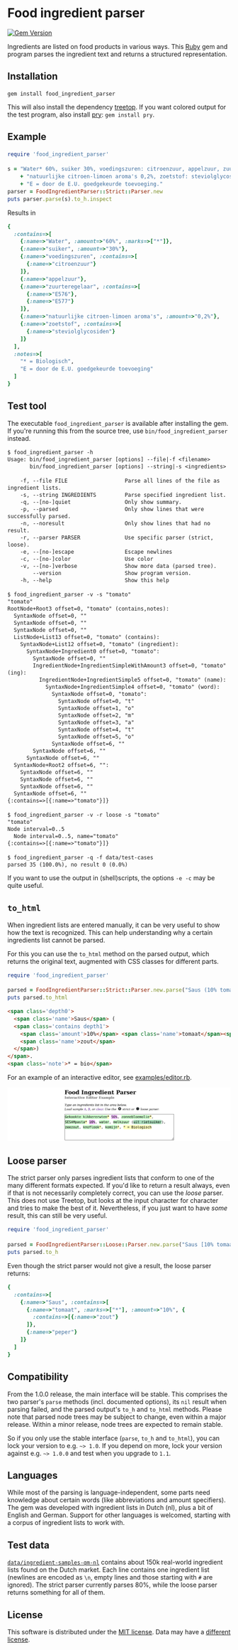 # Food ingredient parser

[![Gem Version](https://badge.fury.io/rb/food_ingredient_parser.svg)](https://rubygems.org/gems/food_ingredient_parser)

Ingredients are listed on food products in various ways. This [Ruby](https://www.ruby-lang.org/)
gem and program parses the ingredient text and returns a structured representation.

## Installation

```
gem install food_ingredient_parser
```

This will also install the dependency [treetop](http://cjheath.github.io/treetop).
If you want colored output for the test program, also install [pry](http://pryrepl.org/): `gem install pry`.

## Example

```ruby
require 'food_ingredient_parser'

s = "Water* 60%, suiker 30%, voedingszuren: citroenzuur, appelzuur, zuurteregelaar: E576/E577, " \
    + "natuurlijke citroen-limoen aroma's 0,2%, zoetstof: steviolglycosiden, * = Biologisch. " \
    + "E = door de E.U. goedgekeurde toevoeging."
parser = FoodIngredientParser::Strict::Parser.new
puts parser.parse(s).to_h.inspect
```
Results in
```ruby
{
  :contains=>[
    {:name=>"Water", :amount=>"60%", :marks=>["*"]},
    {:name=>"suiker", :amount=>"30%"},
    {:name=>"voedingszuren", :contains=>[
      {:name=>"citroenzuur"}
    ]},
    {:name=>"appelzuur"},
    {:name=>"zuurteregelaar", :contains=>[
      {:name=>"E576"},
      {:name=>"E577"}
    ]},
    {:name=>"natuurlijke citroen-limoen aroma's", :amount=>"0,2%"},
    {:name=>"zoetstof", :contains=>[
      {:name=>"steviolglycosiden"}
    ]}
  ],
  :notes=>[
    "* = Biologisch",
    "E = door de E.U. goedgekeurde toevoeging"
  ]
}
```

## Test tool

The executable `food_ingredient_parser` is available after installing the gem. If you're
running this from the source tree, use `bin/food_ingredient_parser` instead.

```
$ food_ingredient_parser -h
Usage: bin/food_ingredient_parser [options] --file|-f <filename>
       bin/food_ingredient_parser [options] --string|-s <ingredients>

    -f, --file FILE                  Parse all lines of the file as ingredient lists.
    -s, --string INGREDIENTS         Parse specified ingredient list.
    -q, --[no-]quiet                 Only show summary.
    -p, --parsed                     Only show lines that were successfully parsed.
    -n, --noresult                   Only show lines that had no result.
    -r, --parser PARSER              Use specific parser (strict, loose).
    -e, --[no-]escape                Escape newlines
    -c, --[no-]color                 Use color
    -v, --[no-]verbose               Show more data (parsed tree).
        --version                    Show program version.
    -h, --help                       Show this help

$ food_ingredient_parser -v -s "tomato"
"tomato"
RootNode+Root3 offset=0, "tomato" (contains,notes):
  SyntaxNode offset=0, ""
  SyntaxNode offset=0, ""
  SyntaxNode offset=0, ""
  ListNode+List13 offset=0, "tomato" (contains):
    SyntaxNode+List12 offset=0, "tomato" (ingredient):
      SyntaxNode+Ingredient0 offset=0, "tomato":
        SyntaxNode offset=0, ""
        IngredientNode+IngredientSimpleWithAmount3 offset=0, "tomato" (ing):
          IngredientNode+IngredientSimple5 offset=0, "tomato" (name):
            SyntaxNode+IngredientSimple4 offset=0, "tomato" (word):
              SyntaxNode offset=0, "tomato":
                SyntaxNode offset=0, "t"
                SyntaxNode offset=1, "o"
                SyntaxNode offset=2, "m"
                SyntaxNode offset=3, "a"
                SyntaxNode offset=4, "t"
                SyntaxNode offset=5, "o"
              SyntaxNode offset=6, ""
        SyntaxNode offset=6, ""
      SyntaxNode offset=6, ""
  SyntaxNode+Root2 offset=6, "":
    SyntaxNode offset=6, ""
    SyntaxNode offset=6, ""
    SyntaxNode offset=6, ""
  SyntaxNode offset=6, ""
{:contains=>[{:name=>"tomato"}]}

$ food_ingredient_parser -v -r loose -s "tomato"
"tomato"
Node interval=0..5
  Node interval=0..5, name="tomato"
{:contains=>[{:name=>"tomato"}]}

$ food_ingredient_parser -q -f data/test-cases
parsed 35 (100.0%), no result 0 (0.0%)
```

If you want to use the output in (shell)scripts, the options `-e -c` may be quite useful.

## `to_html`

When ingredient lists are entered manually, it can be very useful to show how the text is
recognized. This can help understanding why a certain ingredients list cannot be parsed.

For this you can use the `to_html` method on the parsed output, which returns the original
text, augmented with CSS classes for different parts.

```ruby
require 'food_ingredient_parser'

parsed = FoodIngredientParser::Strict::Parser.new.parse("Saus (10% tomaat*, zout). * = bio")
puts parsed.to_html
```

```html
<span class='depth0'>
  <span class='name'>Saus</span> (
  <span class='contains depth1'>
    <span class='amount'>10%</span> <span class='name'>tomaat</span><span class='mark'>*</span>,
    <span class='name'>zout</span>
  </span>)
</span>.
<span class='note'>* = bio</span>
```

For an example of an interactive editor, see [examples/editor.rb](examples/editor.rb).

![editor example screenshot](examples/editor-screenshot.png)

## Loose parser

The strict parser only parses ingredient lists that conform to one of the many different
formats expected. If you'd like to return a result always, even if that is not necessarily
completely correct, you can use the _loose_ parser. This does not use Treetop, but looks
at the input character for character and tries to make the best of it. Nevertheless, if you
just want to have _some_ result, this can still be very useful.

```ruby
require 'food_ingredient_parser'

parsed = FoodIngredientParser::Loose::Parser.new.parse("Saus [10% tomaat*, (zout); peper.")
puts parsed.to_h
```

Even though the strict parser would not give a result, the loose parser returns:
```ruby
{
  :contains=>[
    {:name=>"Saus", :contains=>[
      {:name=>"tomaat", :marks=>["*"], :amount=>"10%", {
        :contains=>[{:name=>"zout"}
      ]},
      {:name=>"peper"}
    ]}
  ]
}
```

## Compatibility

From the 1.0.0 release, the main interface will be stable. This comprises the two parser's `parse`
methods (incl. documented options), its `nil` result when parsing failed, and the parsed output's
`to_h` and `to_html` methods. Please note that parsed node trees may be subject to change, even within
a major release. Within a minor release, node trees are expected to remain stable.

So if you only use the stable interface (`parse`, `to_h` and `to_html`), you can lock your version
to e.g. `~> 1.0`. If you depend on more, lock your version against e.g. `~> 1.0.0` and test when you
upgrade to `1.1`.

## Languages

While most of the parsing is language-independent, some parts need knowledge about certain words
(like abbreviations and amount specifiers). The gem was developed with ingredient lists in Dutch (nl),
plus a bit of English and German. Support for other languages is welcomed, starting with a corpus of
ingredient lists to work with.

## Test data

[`data/ingredient-samples-qm-nl`](data/ingredient-samples-qm-nl) contains about 150k
real-world ingredient lists found on the Dutch market. Each line contains one ingredient
list (newlines are encoded as `\n`, empty lines and those starting with `#` are ignored).
The strict parser currently parses 80%, while the loose parser returns something for all of them.

## License

This software is distributed under the [MIT license](LICENSE). Data may have a [different license](data/README.md).
